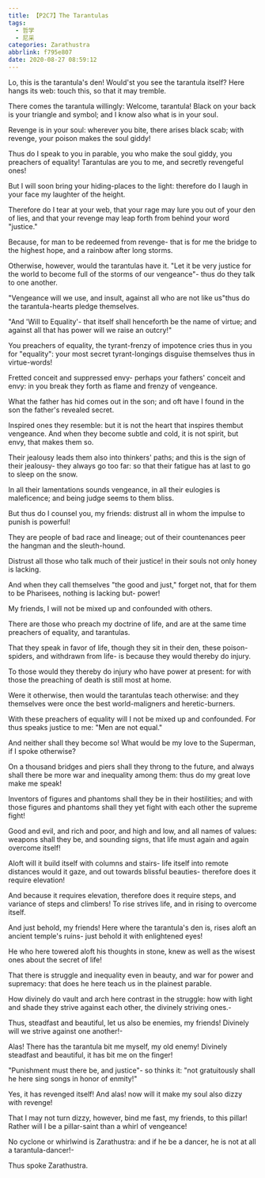 ```yaml
---
title: 【P2C7】The Tarantulas
tags:
  - 哲学
  - 尼采
categories: Zarathustra
abbrlink: f795e807
date: 2020-08-27 08:59:12
---
```

Lo, this is the tarantula's den! Would'st you see the tarantula itself? Here hangs its web: touch this, so that it may tremble.

There comes the tarantula willingly: Welcome, tarantula! Black on your back is your triangle and symbol; and I know also what is in your soul.
<!--more -->
Revenge is in your soul: wherever you bite, there arises black scab; with revenge, your poison makes the soul giddy!

Thus do I speak to you in parable, you who make the soul giddy, you preachers of equality! Tarantulas are you to me, and secretly revengeful ones!

But I will soon bring your hiding-places to the light: therefore do I laugh in your face my laughter of the height.

Therefore do I tear at your web, that your rage may lure you out of your den of lies, and that your revenge may leap forth from behind your word "justice."

Because, for man to be redeemed from revenge- that is for me the bridge to the highest hope, and a rainbow after long storms.

Otherwise, however, would the tarantulas have it. "Let it be very justice for the world to become full of the storms of our vengeance"- thus do they talk to one another.

"Vengeance will we use, and insult, against all who are not like us"thus do the tarantula-hearts pledge themselves.

"And 'Will to Equality'- that itself shall henceforth be the name of virtue; and against all that has power will we raise an outcry!"

You preachers of equality, the tyrant-frenzy of impotence cries thus in you for "equality": your most secret tyrant-longings disguise themselves thus in virtue-words!

Fretted conceit and suppressed envy- perhaps your fathers' conceit and envy: in you break they forth as flame and frenzy of vengeance.

What the father has hid comes out in the son; and oft have I found in the son the father's revealed secret.

Inspired ones they resemble: but it is not the heart that inspires thembut vengeance. And when they become subtle and cold, it is not spirit, but envy, that makes them so.

Their jealousy leads them also into thinkers' paths; and this is the sign of their jealousy- they always go too far: so that their fatigue has at last to go to sleep on the snow.

In all their lamentations sounds vengeance, in all their eulogies is maleficence; and being judge seems to them bliss.

But thus do I counsel you, my friends: distrust all in whom the impulse to punish is powerful!

They are people of bad race and lineage; out of their countenances peer the hangman and the sleuth-hound.

Distrust all those who talk much of their justice! in their souls not only honey is lacking.

And when they call themselves "the good and just," forget not, that for them to be Pharisees, nothing is lacking but- power!

My friends, I will not be mixed up and confounded with others.

There are those who preach my doctrine of life, and are at the same time preachers of equality, and tarantulas.

That they speak in favor of life, though they sit in their den, these poison-spiders, and withdrawn from life- is because they would thereby do injury.

To those would they thereby do injury who have power at present: for with those the preaching of death is still most at home.

Were it otherwise, then would the tarantulas teach otherwise: and they themselves were once the best world-maligners and heretic-burners.

With these preachers of equality will I not be mixed up and confounded. For thus speaks justice to me: "Men are not equal."

And neither shall they become so! What would be my love to the Superman, if I spoke otherwise?

On a thousand bridges and piers shall they throng to the future, and always shall there be more war and inequality among them: thus do my great love make me speak!

Inventors of figures and phantoms shall they be in their hostilities; and with those figures and phantoms shall they yet fight with each other the supreme fight!

Good and evil, and rich and poor, and high and low, and all names of values: weapons shall they be, and sounding signs, that life must again and again overcome itself!

Aloft will it build itself with columns and stairs- life itself into remote distances would it gaze, and out towards blissful beauties- therefore does it require elevation!

And because it requires elevation, therefore does it require steps, and variance of steps and climbers! To rise strives life, and in rising to overcome itself.

And just behold, my friends! Here where the tarantula's den is, rises aloft an ancient temple's ruins- just behold it with enlightened eyes!

He who here towered aloft his thoughts in stone, knew as well as the wisest ones about the secret of life!

That there is struggle and inequality even in beauty, and war for power and supremacy: that does he here teach us in the plainest parable.

How divinely do vault and arch here contrast in the struggle: how with light and shade they strive against each other, the divinely striving ones.-

Thus, steadfast and beautiful, let us also be enemies, my friends! Divinely will we strive against one another!-

Alas! There has the tarantula bit me myself, my old enemy! Divinely steadfast and beautiful, it has bit me on the finger!

"Punishment must there be, and justice"- so thinks it: "not gratuitously shall he here sing songs in honor of enmity!"

Yes, it has revenged itself! And alas! now will it make my soul also dizzy with revenge!

That I may not turn dizzy, however, bind me fast, my friends, to this pillar! Rather will I be a pillar-saint than a whirl of vengeance!

No cyclone or whirlwind is Zarathustra: and if he be a dancer, he is not at all a tarantula-dancer!-

Thus spoke Zarathustra.

